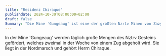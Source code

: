 ```yaml
---
title: "Residenz Chiraque"
publishdate: 2024-10-30T08:00:00+02:00
draft: false
Summary: "Die Mine 'Gungeaug' ist eine der größten Nzrtv Minen von Zazyrus."
---
```


In der Mine 'Gungeaug' werden täglich große Mengen des Nztrv Gesteins gefördert, welches zweimal in der Woche von einem Zug abgeholt wird. Sie liegt in der Nordmarsch und gehört Herrn Chiraque.

